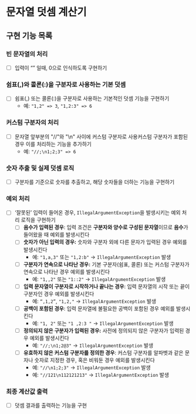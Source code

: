 # **문자열 덧셈 계산기**

## 구현 기능 목록

### 빈 문자열의 처리

- [ ]  입력이 “” 일때, 0으로 인식하도록 구현하기

### 쉼표(,)와 콜론(:)을 구분자로 사용하는 기본 덧셈

- [ ]  쉼표(,) 또는 콜론(:)을 구분자로 사용하는 기본적인 덧셈 기능을 구현하기
    - 예: `"1,2" => 3`, `"1,2:3" => 6`

### 커스텀 구분자의 처리

- [ ]  문자열 앞부분의 "//"와 "\n" 사이에 커스텀 구분자로 사용커스텀 구분자가 포함된 경우 이를 처리하는 기능을 추가하기
    - 예: `"//;\n1;2;3" => 6`

### 숫자 추출 및 실제 덧셈 로직

- [ ]  구분자를 기준으로 숫자를 추출하고, 해당 숫자들을 더하는 기능을 구현하기

### 예외 처리

- [ ]  ‘잘못된’ 입력이 들어온 경우, `IllegalArgumentException`을 발생시키는 예외 처리 로직을 구현하기
    - [ ]  **음수가 입력된 경우**: 입력 조건은 **구분자와 양수로 구성된 문자열**이므로 **음수**가 들어왔을 때 예외를 발생시킨다
    - [ ]  **숫자가 아닌 입력의 경우:** 숫자와 구분자 외에 다른 문자가 입력된 경우 예외를 발생시킨다
        - 예: `"1,a,3"` 또는 `"1,2:b"` → `IllegalArgumentException` 발생
    - [ ]  **구분자가 연속으로 나타난 경우:** 기본 구분자(쉼표, 콜론) 또는 커스텀 구분자가 연속으로 나타난 경우 예외를 발생시킨다
        - 예: `"1,,2"` 또는 `"1::2"` → `IllegalArgumentException` 발생
    - [ ]  **입력 문자열이 구분자로 시작하거나 끝나는 경우**: 입력 문자열의 시작 또는 끝이 구분자인 경우 예외를 발생시킨다
        - 예: `“,1,2”`, `"1,2,"` → `IllegalArgumentException` 발생
    - [ ]  **공백이 포함된 경우**: 입력 문자열에 불필요한 공백이 포함된 경우 예외를 발생시킨다
        - 예: `"1, 2"` 또는 `"1 ,2:3 "` → `IllegalArgumentException` 발생
    - [ ]  **정의되지 않은 구분자가 입력된 경우:** 사전에 정의되지 않은 구분자가 입력된 경우 예외를 발생시킨다
        - 예: `"//;\n1;2@3"` → `IllegalArgumentException` 발생
    - [ ]  **유효하지 않은 커스텀 구분자를 정의한 경우**: 커스텀 구분자를 알파벳과 같은 문자나 숫자로 지정한 경우, 혹은 비워둔 경우 예외를 발생시킨다
        - 예: `"//\n1;2;3"` → `IllegalArgumentException` 발생
        - 예: `"//121\n112121213"` → `IllegalArgumentException` 발생

### 최종 계산값 출력

- [ ]  덧셈 결과를 출력하는 기능을 구현
